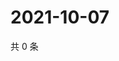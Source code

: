 # 2021-10-07

共 0 条

<!-- BEGIN WEIBO -->
<!-- 最后更新时间 Thu Oct 07 2021 12:14:34 GMT+0800 (China Standard Time) -->

<!-- END WEIBO -->
